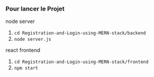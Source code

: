 

### Pour lancer le Projet
 node server
1. `cd Registration-and-Login-using-MERN-stack/backend`
2. `node server.js`

 react frontend
1. `cd Registration-and-Login-using-MERN-stack/frontend`
2. `npm start`

